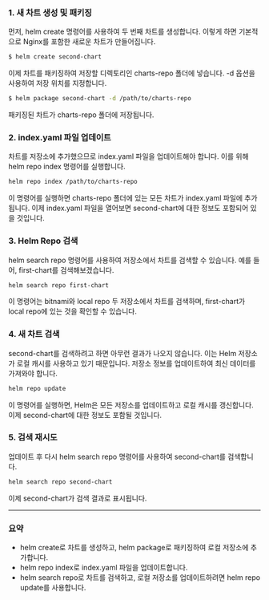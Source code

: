 ### **1. 새 차트 생성 및 패키징**

먼저, helm create 명령어를 사용하여 두 번째 차트를 생성합니다. 이렇게 하면 기본적으로 Nginx를 포함한 새로운 차트가 만들어집니다.

```sh
$ helm create second-chart
```

이제 차트를 패키징하여 저장할 디렉토리인 charts-repo 폴더에 넣습니다. -d 옵션을 사용하여 저장 위치를 지정합니다.

```sh
$ helm package second-chart -d /path/to/charts-repo
```

패키징된 차트가 charts-repo 폴더에 저장됩니다.

### **2. index.yaml 파일 업데이트**

차트를 저장소에 추가했으므로 index.yaml 파일을 업데이트해야 합니다. 이를 위해 helm repo index 명령어를 실행합니다.

```sh
helm repo index /path/to/charts-repo
```

이 명령어를 실행하면 charts-repo 폴더에 있는 모든 차트가 index.yaml 파일에 추가됩니다. 이제 index.yaml 파일을 열어보면 second-chart에 대한 정보도 포함되어 있을 것입니다.

### **3. Helm Repo 검색**

helm search repo 명령어를 사용하여 저장소에서 차트를 검색할 수 있습니다. 예를 들어, first-chart를 검색해보겠습니다.

```sh
helm search repo first-chart
```

이 명령어는 bitnami와 local repo 두 저장소에서 차트를 검색하며, first-chart가 local repo에 있는 것을 확인할 수 있습니다.

### **4. 새 차트 검색**


second-chart를 검색하려고 하면 아무런 결과가 나오지 않습니다. 이는 Helm 저장소가 로컬 캐시를 사용하고 있기 때문입니다. 저장소 정보를 업데이트하여 최신 데이터를 가져와야 합니다.

```sh
helm repo update
```

이 명령어를 실행하면, Helm은 모든 저장소를 업데이트하고 로컬 캐시를 갱신합니다. 이제 second-chart에 대한 정보도 포함될 것입니다.

### **5. 검색 재시도**

업데이트 후 다시 helm search repo 명령어를 사용하여 second-chart를 검색합니다.

```sh
helm search repo second-chart
```

이제 second-chart가 검색 결과로 표시됩니다.

---
### **요약**

- helm create로 차트를 생성하고, helm package로 패키징하여 로컬 저장소에 추가합니다.
- helm repo index로 index.yaml 파일을 업데이트합니다.
- helm search repo로 차트를 검색하고, 로컬 저장소를 업데이트하려면 helm repo update를 사용합니다.
